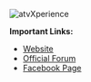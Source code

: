 ![atvXperience](https://preview.ibb.co/kmdL08/webbanner.png[/img])

**Important Links:**

- [Website](http://atvxperience.com/) 
- [Official Forum](http://forum.atvxperience.com/)
- [Facebook Page](https://facebook.com/atvxperience)

